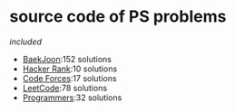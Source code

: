 # source code of PS problems  
_included_  
* [BaekJoon](https://www.acmicpc.net/):152 solutions  
* [Hacker Rank](https://www.hackerrank.com/dashboard):10 solutions  
* [Code Forces](https://codeforces.com/):17 solutions  
* [LeetCode](https://leetcode.com/):78 solutions  
* [Programmers](https://programmers.co.kr/):32 solutions  
